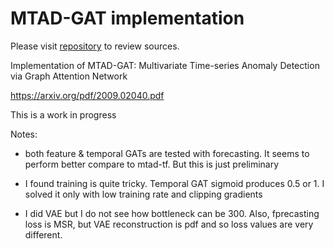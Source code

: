 # MTAD-GAT implementation

Please visit <a href="https://github.com/mangushev/mtad-gat">repository</a> to review sources.


Implementation of MTAD-GAT: Multivariate Time-series Anomaly Detection via Graph Attention Network

https://arxiv.org/pdf/2009.02040.pdf


This is a work in progress

Notes:

- both feature & temporal GATs are tested with forecasting. It seems to perform better compare to mtad-tf. But this is just preliminary

- I found training is quite tricky. Temporal GAT sigmoid produces 0.5 or 1. I solved it only with low training rate and clipping gradients

- I did VAE but I do not see how bottleneck can be 300. Also, fprecasting loss is MSR, but VAE reconstruction is pdf and so loss values are very different.
